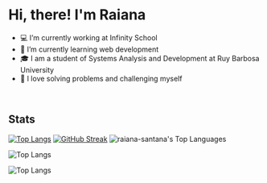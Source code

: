 <h1>Hi, there! I'm Raiana</h1>

- 💻 I’m currently working at Infinity School
- 📝 I’m currently learning web development
- 🎓 I am a student of Systems Analysis and Development at Ruy Barbosa University
- 🤍 I love solving problems and challenging myself
  
 &nbsp;
 &nbsp;

## Stats 
[![Top Langs](https://github-readme-stats.vercel.app/api/top-langs/?username=raiteste)](https://github.com/raiteste/github-readme-stats)
[![GitHub Streak](https://github-readme-streak-stats.herokuapp.com?user=raiana-santana)](https://git.io/streak-stats)
![raiana-santana's Top Languages](https://github-readme-stats.vercel.app/api/top-langs/?username=raiana-santana&theme=transparent_icons=true&hide_border=true&layout=compact)


![Top Langs](https://github-readme-stats.vercel.app/api/top-langs/?username=raiana-santana&hide_progress=true)

![Top Langs](https://github-readme-stats.vercel.app/api/top-langs/?username=raiana-santana&layout=compact)
